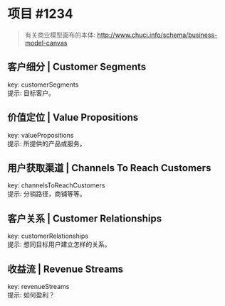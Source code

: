 # 项目 #1234
> 有关商业模型画布的本体: http://www.chuci.info/schema/business-model-canvas

## 客户细分 | Customer Segments
key: customerSegments  
提示: 目标客户。  

## 价值定位 | Value Propositions
key: valuePropositions  
提示: 所提供的产品或服务。  

## 用户获取渠道 | Channels To Reach Customers
key: channelsToReachCustomers  
提示: 分销路径，商铺等等。  

## 客户关系 | Customer Relationships
key: customerRelationships  
提示: 想同目标用户建立怎样的关系。  

## 收益流 | Revenue Streams
key: revenueStreams  
提示: 如何盈利？  
